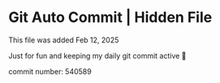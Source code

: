 # Git Auto Commit | Hidden File

This file was added Feb 12, 2025

Just for fun and keeping my daily git commit active 🤪

commit number: 540589
